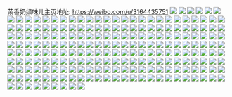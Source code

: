 茉香奶绿味儿主页地址: https://weibo.com/u/3164435751 
![](https://wx4.sinaimg.cn/mw2000/bc9d7527ly1h8vj7e2wfoj22c0340qv8.jpg) 
![](https://wx4.sinaimg.cn/mw2000/bc9d7527ly1h8vj7az7v1j22933044qr.jpg) 
![](https://wx4.sinaimg.cn/mw2000/bc9d7527ly1h8vj78ominj22bq33mnph.jpg) 
![](https://wx4.sinaimg.cn/mw2000/bc9d7527ly1h7ubligmoej22c03407wj.jpg) 
![](https://wx4.sinaimg.cn/mw2000/bc9d7527ly1h7fi2lu58wj22el35s1kz.jpg) 
![](https://wx4.sinaimg.cn/mw2000/bc9d7527ly1h7fi25207kj22c03407wh.jpg) 
![](https://wx4.sinaimg.cn/mw2000/bc9d7527ly1h7fi2cozivj22el35snpd.jpg) 
![](https://wx4.sinaimg.cn/mw2000/bc9d7527ly1h7fi2sw56qj22d83401l3.jpg) 
![](https://wx4.sinaimg.cn/mw2000/bc9d7527ly1h6mkkn22vpj21q52av4az.jpg) 
![](https://wx4.sinaimg.cn/mw2000/bc9d7527ly1h6mkkm73h6j21mu26gal3.jpg) 
![](https://wx4.sinaimg.cn/mw2000/bc9d7527ly1h668yvs4ezj20zo254hdb.jpg) 
![](https://wx4.sinaimg.cn/mw2000/bc9d7527ly1h668yy5d20j22c03407wi.jpg) 
![](https://wx4.sinaimg.cn/mw2000/bc9d7527ly1h668z554m5j22c0340tic.jpg) 
![](https://wx4.sinaimg.cn/mw2000/bc9d7527ly1h668z0gvyqj22c03404qs.jpg) 
![](https://wx4.sinaimg.cn/mw2000/bc9d7527ly1h668yuwk35j21o6288e81.jpg) 
![](https://wx4.sinaimg.cn/mw2000/bc9d7527ly1h668z2ii24j22d2340b2b.jpg) 
![](https://wx4.sinaimg.cn/mw2000/bc9d7527ly1h5v0nnyfjgj223a2sdu0y.jpg) 
![](https://wx4.sinaimg.cn/mw2000/bc9d7527ly1h5v0nlpxupj2217217u0y.jpg) 
![](https://wx4.sinaimg.cn/mw2000/bc9d7527ly1h5mtru0fcij216o1kwe1y.jpg) 
![](https://wx4.sinaimg.cn/mw2000/bc9d7527ly1h5mtsm2blsj228x2zw1kz.jpg) 
![](https://wx4.sinaimg.cn/mw2000/bc9d7527ly1h5mtrjaothj22bx2bxnpf.jpg) 
![](https://wx4.sinaimg.cn/mw2000/bc9d7527ly1h5mtrqu1wrj21sg2dxb29.jpg) 
![](https://wx4.sinaimg.cn/mw2000/bc9d7527ly1h5mtr8wqkpj215d1j5hdt.jpg) 
![](https://wx4.sinaimg.cn/mw2000/bc9d7527ly1h5mtqyogugj21lx258x6q.jpg) 
![](https://wx4.sinaimg.cn/mw2000/bc9d7527ly1h51w4x2uhvj223u2t4hdu.jpg) 
![](https://wx4.sinaimg.cn/mw2000/bc9d7527ly1h51w520pnzj21sc2ds1ky.jpg) 
![](https://wx4.sinaimg.cn/mw2000/bc9d7527ly1h51w53lyf0j21sc2ds1ky.jpg) 
![](https://wx4.sinaimg.cn/mw2000/bc9d7527ly1h4yd30f0lgj21rn2cvhdu.jpg) 
![](https://wx4.sinaimg.cn/mw2000/bc9d7527ly1h4yd2nss0dj21o828b7wi.jpg) 
![](https://wx4.sinaimg.cn/mw2000/bc9d7527ly1h4yd2ew8fxj22c0340e86.jpg) 
![](https://wx4.sinaimg.cn/mw2000/bc9d7527ly1h4yd2sqaqgj22c03404qr.jpg) 
![](https://wx4.sinaimg.cn/mw2000/bc9d7527ly1h4yd2vo1mgj227t2yfqv7.jpg) 
![](https://wx4.sinaimg.cn/mw2000/bc9d7527ly1h4yd2ibamlj21po1pohdt.jpg) 
![](https://wx4.sinaimg.cn/mw2000/bc9d7527ly1h4spv28ai6j21kw1kwqv5.jpg) 
![](https://wx4.sinaimg.cn/mw2000/bc9d7527ly1h4q1ixhkh0j20xc1kaaxz.jpg) 
![](https://wx4.sinaimg.cn/mw2000/bc9d7527ly1h4q1isn3ynj21s135s7wk.jpg) 
![](https://wx4.sinaimg.cn/mw2000/bc9d7527ly1h4q1itnebwj20sg2rb7wh.jpg) 
![](https://wx4.sinaimg.cn/mw2000/bc9d7527ly1h4q1ipsmnoj21s135sx6s.jpg) 
![](https://wx4.sinaimg.cn/mw2000/bc9d7527ly1h4q1iudk32j21jn2qwnpd.jpg) 
![](https://wx4.sinaimg.cn/mw2000/bc9d7527ly1h4q1iwmgdgj21s135su10.jpg) 
![](https://wx4.sinaimg.cn/mw2000/bc9d7527ly1h4q1iziyvqj22pk4tc1l0.jpg) 
![](https://wx4.sinaimg.cn/mw2000/bc9d7527ly1h4q1jhmq78j21s135sb2c.jpg) 
![](https://wx4.sinaimg.cn/mw2000/bc9d7527ly1h4q1j1z6t0j22pk4tcnpf.jpg) 
![](https://wx4.sinaimg.cn/mw2000/bc9d7527ly1h4l9tr2c83j21sc2dse82.jpg) 
![](https://wx4.sinaimg.cn/mw2000/bc9d7527ly1h3zxv5wjnuj22c03407wj.jpg) 
![](https://wx4.sinaimg.cn/mw2000/bc9d7527ly1h3zxv2n6awj224f2twhdu.jpg) 
![](https://wx4.sinaimg.cn/mw2000/bc9d7527ly1h3zxuz9frnj22392scb2a.jpg) 
![](https://wx4.sinaimg.cn/mw2000/bc9d7527ly1h3u607181ij21i12011ky.jpg) 
![](https://wx4.sinaimg.cn/mw2000/bc9d7527ly1h3u607r1wwj20xl18r1kx.jpg) 
![](https://wx4.sinaimg.cn/mw2000/bc9d7527ly1h3duhl6qokj22c0340qv7.jpg) 
![](https://wx4.sinaimg.cn/mw2000/bc9d7527ly1h3duhmpjzsj21y42lne82.jpg) 
![](https://wx4.sinaimg.cn/mw2000/bc9d7527ly1h2yddhozsfj21zv2nvqv6.jpg) 
![](https://wx4.sinaimg.cn/mw2000/bc9d7527ly1h2yddkhawaj221t2qf1kz.jpg) 
![](https://wx4.sinaimg.cn/mw2000/bc9d7527ly1h2yddmozpxj22c0340npf.jpg) 
![](https://wx4.sinaimg.cn/mw2000/bc9d7527ly1h2jt0n3sm7j21pg29xx6p.jpg) 
![](https://wx4.sinaimg.cn/mw2000/bc9d7527ly1h2jt0nm59jj21b61qwe67.jpg) 
![](https://wx4.sinaimg.cn/mw2000/bc9d7527ly1h2jt0lb12sj22bb3337wj.jpg) 
![](https://wx4.sinaimg.cn/mw2000/bc9d7527ly1h2jt0p0j58j21ql2bgb29.jpg) 
![](https://wx4.sinaimg.cn/mw2000/bc9d7527ly1h2hf5gftibj21vu2igu0z.jpg) 
![](https://wx4.sinaimg.cn/mw2000/bc9d7527ly1h2hf5jx0d5j20xc3s4hdu.jpg) 
![](https://wx4.sinaimg.cn/mw2000/bc9d7527ly1h2hf5ipyzpj22602w0qv8.jpg) 
![](https://wx4.sinaimg.cn/mw2000/bc9d7527ly1h2hf94cy46j22c02c0u0y.jpg) 
![](https://wx4.sinaimg.cn/mw2000/bc9d7527ly1h2hf5n8avcj22c02c0kjn.jpg) 
![](https://wx4.sinaimg.cn/mw2000/bc9d7527ly1h22ehux3rcj221i2q0b2c.jpg) 
![](https://wx4.sinaimg.cn/mw2000/bc9d7527ly1h22ehy933aj22c0340npg.jpg) 
![](https://wx4.sinaimg.cn/mw2000/bc9d7527ly1h22ei05z9mj21z72mx7wj.jpg) 
![](https://wx4.sinaimg.cn/mw2000/bc9d7527ly1h1ua0igjm8j226a2wde82.jpg) 
![](https://wx4.sinaimg.cn/mw2000/bc9d7527ly1h1ua0hdq31j22c0340kjo.jpg) 
![](https://wx4.sinaimg.cn/mw2000/bc9d7527ly1h1ua0dpyqyj222h340u0z.jpg) 
![](https://wx4.sinaimg.cn/mw2000/bc9d7527ly1h1ua0k4igrj222y2ryhdu.jpg) 
![](https://wx4.sinaimg.cn/mw2000/bc9d7527ly1h1ua0fqaphj22c033y7wk.jpg) 
![](https://wx4.sinaimg.cn/mw2000/bc9d7527ly1h1ua0ldyh1j222m2rie83.jpg) 
![](https://wx4.sinaimg.cn/mw2000/bc9d7527ly1h1ua0v4bn2j22c02c0npf.jpg) 
![](https://wx4.sinaimg.cn/mw2000/bc9d7527ly1h1e0a5mp32j22512uq4qq.jpg) 
![](https://wx4.sinaimg.cn/mw2000/bc9d7527ly1h1e0a3t727j22c03407wj.jpg) 
![](https://wx4.sinaimg.cn/mw2000/bc9d7527ly1h1e0a4s4dtj224u2ughdu.jpg) 
![](https://wx4.sinaimg.cn/mw2000/bc9d7527ly1h14thpou66j22c0340u0y.jpg) 
![](https://wx4.sinaimg.cn/mw2000/bc9d7527ly1h14thmr2dmj22c03404qu.jpg) 
![](https://wx4.sinaimg.cn/mw2000/bc9d7527ly1h14tidtxjgj22c0340kjo.jpg) 
![](https://wx4.sinaimg.cn/mw2000/bc9d7527ly1h13ssnz5uwj21v62jynpd.jpg) 
![](https://wx4.sinaimg.cn/mw2000/bc9d7527ly1h13sswzlikj221h2py7wi.jpg) 
![](https://wx4.sinaimg.cn/mw2000/bc9d7527ly1h0z1q345hnj22632w4npe.jpg) 
![](https://wx4.sinaimg.cn/mw2000/bc9d7527ly1h0z1q0h30sj21v32hgb2a.jpg) 
![](https://wx4.sinaimg.cn/mw2000/bc9d7527ly1h0z1pr2437j229e30jkjm.jpg) 
![](https://wx4.sinaimg.cn/mw2000/bc9d7527ly1h0z1pvupbjj21yf2lwnpe.jpg) 
![](https://wx4.sinaimg.cn/mw2000/bc9d7527ly1h0z1ptvqdej21z12mqb2b.jpg) 
![](https://wx4.sinaimg.cn/mw2000/bc9d7527ly1h0z1pyja05j220l2ot7wj.jpg) 
![](https://wx4.sinaimg.cn/mw2000/bc9d7527ly1h0tifn0ko8j21w02iob2a.jpg) 
![](https://wx4.sinaimg.cn/mw2000/bc9d7527ly1h0tifl56atj21w02ionpe.jpg) 
![](https://wx4.sinaimg.cn/mw2000/bc9d7527ly1h0tiftkd1gj22io1w0npe.jpg) 
![](https://wx4.sinaimg.cn/mw2000/bc9d7527ly1h0tifqo178j21w02io7wi.jpg) 
![](https://wx4.sinaimg.cn/mw2000/bc9d7527ly1h055ilgtzvj21qx33mx6r.jpg) 
![](https://wx4.sinaimg.cn/mw2000/bc9d7527ly1h055irayqvj23402c07wj.jpg) 
![](https://wx4.sinaimg.cn/mw2000/bc9d7527ly1gzuumrhxylj21zw2nvqv7.jpg) 
![](https://wx4.sinaimg.cn/mw2000/bc9d7527ly1gzuumyilmej21yo2y01l0.jpg) 
![](https://wx4.sinaimg.cn/mw2000/bc9d7527ly1gzuumsp8hjj22c0340npf.jpg) 
![](https://wx4.sinaimg.cn/mw2000/bc9d7527ly1gzuumug7q3j22c03404qq.jpg) 
![](https://wx4.sinaimg.cn/mw2000/bc9d7527ly1gzuump1wxuj22bz33zqv7.jpg) 
![](https://wx4.sinaimg.cn/mw2000/bc9d7527ly1gznfh3q2jtj21w02ioe82.jpg) 
![](https://wx4.sinaimg.cn/mw2000/bc9d7527ly1gznfhlx4jnj22202qo4qr.jpg) 
![](https://wx4.sinaimg.cn/mw2000/bc9d7527ly1gznfh8l3kij21w02iox6q.jpg) 
![](https://wx4.sinaimg.cn/mw2000/bc9d7527ly1gznfh05bcfj21w02io7wj.jpg) 
![](https://wx4.sinaimg.cn/mw2000/bc9d7527ly1gznfhv86svj21w02iox6q.jpg) 
![](https://wx4.sinaimg.cn/mw2000/bc9d7527ly1gyuxm9p1rbj224u2ugu0y.jpg) 
![](https://wx4.sinaimg.cn/mw2000/bc9d7527ly1gyuxmb8iyuj21o02801ky.jpg) 
![](https://wx4.sinaimg.cn/mw2000/bc9d7527ly1gyuxm7uszlj226c2wg7wi.jpg) 
![](https://wx4.sinaimg.cn/mw2000/bc9d7527ly1gyuxm6y59oj22802yo4qr.jpg) 
![](https://wx4.sinaimg.cn/mw2000/bc9d7527ly1gyh356gq8aj21ir280npe.jpg) 
![](https://wx4.sinaimg.cn/mw2000/bc9d7527ly1gyh354od7vj215o1qj1j8.jpg) 
![](https://wx4.sinaimg.cn/mw2000/bc9d7527ly1gyh35a01mnj21te2f7b2a.jpg) 
![](https://wx4.sinaimg.cn/mw2000/bc9d7527ly1gyh35b9ivij21v52hjqv5.jpg) 
![](https://wx4.sinaimg.cn/mw2000/bc9d7527ly1gyh35eq3nrj22762xkkjm.jpg) 
![](https://wx4.sinaimg.cn/mw2000/bc9d7527ly1gyh35jk5gfj21nj27du0x.jpg) 
![](https://wx4.sinaimg.cn/mw2000/bc9d7527ly1gyh358fjblj22am2peb2a.jpg) 
![](https://wx4.sinaimg.cn/mw2000/bc9d7527ly1gyh370awebj224u2us1ky.jpg) 
![](https://wx4.sinaimg.cn/mw2000/bc9d7527ly1gxfneatdokj20rt14lqgb.jpg) 
![](https://wx4.sinaimg.cn/mw2000/bc9d7527ly1gxbdcscvzij22c0340qv8.jpg) 
![](https://wx4.sinaimg.cn/mw2000/bc9d7527ly1gxbdd8v6jdj21o02804qq.jpg) 
![](https://wx4.sinaimg.cn/mw2000/bc9d7527ly1gxbdcy71cnj22c0340kjp.jpg) 
![](https://wx4.sinaimg.cn/mw2000/bc9d7527ly1gxbdcqus80j22c0340kjq.jpg) 
![](https://wx4.sinaimg.cn/mw2000/bc9d7527ly1gxbdd9uju6j21r91r9kjl.jpg) 
![](https://wx4.sinaimg.cn/mw2000/bc9d7527ly1gxbdck5uv1j21ub2gfqv7.jpg) 
![](https://wx4.sinaimg.cn/mw2000/bc9d7527ly1gxbdcozhrij22c0340nph.jpg) 
![](https://wx4.sinaimg.cn/mw2000/bc9d7527ly1gxbdd43g4nj22c0340x6q.jpg) 
![](https://wx4.sinaimg.cn/mw2000/bc9d7527ly1gxbdctsxrdj21hx1zx4qq.jpg) 
![](https://wx4.sinaimg.cn/mw2000/bc9d7527ly1gxbdcffrj5j21ut2h34qr.jpg) 
![](https://wx4.sinaimg.cn/mw2000/bc9d7527ly1gxbdd0vbpuj22c0340x6r.jpg) 
![](https://wx4.sinaimg.cn/mw2000/bc9d7527ly1gxbdfm62hvj22c02c0x6q.jpg) 
![](https://wx4.sinaimg.cn/mw2000/bc9d7527ly1gxbdd6jrqxj22c0340kjn.jpg) 
![](https://wx4.sinaimg.cn/mw2000/bc9d7527ly1gxbdfn9dy1j21971o91kx.jpg) 
![](https://wx4.sinaimg.cn/mw2000/bc9d7527ly1gxbdj1o5cuj22801o0b2a.jpg) 
![](https://wx4.sinaimg.cn/mw2000/bc9d7527ly1gwv1ntxyzpj21401hctiw.jpg) 
![](https://wx4.sinaimg.cn/mw2000/bc9d7527ly1gwv1nufne1j21401hcn9m.jpg) 
![](https://wx4.sinaimg.cn/mw2000/bc9d7527ly1gwv1nvkgrkj21sc2dsqv5.jpg) 
![](https://wx4.sinaimg.cn/mw2000/bc9d7527ly1gwlw2x8rhyj222z2rzqv7.jpg) 
![](https://wx4.sinaimg.cn/mw2000/bc9d7527ly1gwlw2mdyaoj22c03407wl.jpg) 
![](https://wx4.sinaimg.cn/mw2000/bc9d7527ly1gwlw31u9ysj22c03401l1.jpg) 
![](https://wx4.sinaimg.cn/mw2000/bc9d7527ly1gwlw3a9tfbj21j921okjl.jpg) 
![](https://wx4.sinaimg.cn/mw2000/bc9d7527ly1gwlw3541e7j21fd1xxhdt.jpg) 
![](https://wx4.sinaimg.cn/mw2000/bc9d7527ly1gwlw33doxkj21mz26jkjl.jpg) 
![](https://wx4.sinaimg.cn/mw2000/003s9Eijly1gvqjewyju4j615o2rhu0x02.jpg) 
![](https://wx4.sinaimg.cn/mw2000/003s9Eijly1gvqjf07fzqj62c0340b2c02.jpg) 
![](https://wx4.sinaimg.cn/mw2000/003s9Eijly1gvqjeutqeqj61y32lhqv502.jpg) 
![](https://wx4.sinaimg.cn/mw2000/003s9Eijly1guxskvgribj61o628akjl02.jpg) 
![](https://wx4.sinaimg.cn/mw2000/bc9d7527ly1guxskptkigj21kw35snpf.jpg) 
![](https://wx4.sinaimg.cn/mw2000/003s9Eijly1guxskrnp6pj62c02c0u0x02.jpg) 
![](https://wx4.sinaimg.cn/mw2000/003s9Eijly1guxskw5k0zj61401hcqfq02.jpg) 
![](https://wx4.sinaimg.cn/mw2000/003s9Eijly1guxsktbk2rj62c02c0qv502.jpg) 
![](https://wx4.sinaimg.cn/mw2000/003s9Eijly1guxslb2j5ej62c03401kz02.jpg) 
![](https://wx4.sinaimg.cn/mw2000/003s9Eijly1guxsl19borj61we2j7e8202.jpg) 
![](https://wx4.sinaimg.cn/mw2000/003s9Eijly1guxsl0ec27j61401hctsm02.jpg) 
![](https://wx4.sinaimg.cn/mw2000/003s9Eijly1guxskygoo2j62c02c01ky02.jpg) 
![](https://wx4.sinaimg.cn/mw2000/003s9Eijly1gusqx5bu34j61yl2m4hdu02.jpg) 
![](https://wx4.sinaimg.cn/mw2000/003s9Eijly1gusqx6oihuj60xc2sz7wh02.jpg) 
![](https://wx4.sinaimg.cn/mw2000/003s9Eijly1gusqx0v9o0j615o1qi4qp02.jpg) 
![](https://wx4.sinaimg.cn/mw2000/003s9Eijly1guoo9owqp9j625z2vze8402.jpg) 
![](https://wx4.sinaimg.cn/mw2000/003s9Eijly1guoo9m33kbj62c0340nph02.jpg) 
![](https://wx4.sinaimg.cn/mw2000/003s9Eijly1guoo9s4awoj628v2zu7wk02.jpg) 
![](https://wx4.sinaimg.cn/mw2000/bc9d7527ly1gu5ylbfjqnj22c0340x6q.jpg) 
![](https://wx4.sinaimg.cn/mw2000/bc9d7527ly1gu5ykkgfxij21a21pf4qd.jpg) 
![](https://wx4.sinaimg.cn/mw2000/bc9d7527ly1gu5yk6z7goj227x2yknpe.jpg) 
![](https://wx4.sinaimg.cn/mw2000/bc9d7527ly1gu5ykytsf9j228f2z8b2b.jpg) 
![](https://wx4.sinaimg.cn/mw2000/bc9d7527ly1gu5ykve3gej22c02c0kjp.jpg) 
![](https://wx4.sinaimg.cn/mw2000/bc9d7527ly1gu5ykh8702j21w02io7wj.jpg) 
![](https://wx4.sinaimg.cn/mw2000/bc9d7527ly1gu5yk9nhy2j20uk4izhdu.jpg) 
![](https://wx4.sinaimg.cn/mw2000/bc9d7527ly1gu5yl46zqaj22c03407wj.jpg) 
![](https://wx4.sinaimg.cn/mw2000/bc9d7527ly1gu5yl0tt6wj220h2onb2a.jpg) 
![](https://wx4.sinaimg.cn/mw2000/bc9d7527ly1gu5yldh4dhj22c02c04qr.jpg) 
![](https://wx4.sinaimg.cn/mw2000/bc9d7527ly1gu5ym2dh1fj23402c0b2b.jpg) 
![](https://wx4.sinaimg.cn/mw2000/bc9d7527ly1gu5ym4wtaoj22c02c0x6p.jpg) 
![](https://wx4.sinaimg.cn/mw2000/bc9d7527ly1gtsfn5eojaj21o02807wi.jpg) 
![](https://wx4.sinaimg.cn/mw2000/bc9d7527ly1gtsfn7htauj21o0280u0x.jpg) 
![](https://wx4.sinaimg.cn/mw2000/bc9d7527ly1gthu9x2edfj21w02inb2b.jpg) 
![](https://wx4.sinaimg.cn/mw2000/bc9d7527ly1gthuadq0f9j21w02inu0y.jpg) 
![](https://wx4.sinaimg.cn/mw2000/bc9d7527ly1gthu9p3ltxj21w02inb2a.jpg) 
![](https://wx4.sinaimg.cn/mw2000/bc9d7527ly1gthua01p2gj21w02inhdu.jpg) 
![](https://wx4.sinaimg.cn/mw2000/bc9d7527ly1gthuaizy8rj21w02innpe.jpg) 
![](https://wx4.sinaimg.cn/mw2000/bc9d7527ly1gthua6kopzj21w02innpf.jpg) 
![](https://wx4.sinaimg.cn/mw2000/bc9d7527ly1gsy8upjhcej22c0340u0y.jpg) 
![](https://wx4.sinaimg.cn/mw2000/bc9d7527ly1gsy8usnsydj225t2vrhdt.jpg) 
![](https://wx4.sinaimg.cn/mw2000/bc9d7527ly1gsy8url0ohj22c0340u0y.jpg) 
![](https://wx4.sinaimg.cn/mw2000/bc9d7527ly1gsy8uv59dgj22c0340x6q.jpg) 
![](https://wx4.sinaimg.cn/mw2000/bc9d7527ly1gslfjvxui8j22c0340kjn.jpg) 
![](https://wx4.sinaimg.cn/mw2000/bc9d7527ly1gslfjo95rzj22c0340e84.jpg) 
![](https://wx4.sinaimg.cn/mw2000/bc9d7527ly1gse9nayv15j20rt335u0x.jpg) 
![](https://wx4.sinaimg.cn/mw2000/bc9d7527ly1gse9mkpewxj22c02c0npe.jpg) 
![](https://wx4.sinaimg.cn/mw2000/bc9d7527ly1gse9mmj4j4j21o02804qs.jpg) 
![](https://wx4.sinaimg.cn/mw2000/bc9d7527ly1gse9mnxe4yj22c02c04qb.jpg) 
![](https://wx4.sinaimg.cn/mw2000/bc9d7527ly1gse9mjbdowj22c0340hdv.jpg) 
![](https://wx4.sinaimg.cn/mw2000/bc9d7527ly1gse9mfxbl6j22c02c0hdt.jpg) 
![](https://wx4.sinaimg.cn/mw2000/bc9d7527ly1gri8npwv5hj21o0280u10.jpg) 
![](https://wx4.sinaimg.cn/mw2000/bc9d7527ly1gri8nrxtptj21o0280b2c.jpg) 
![](https://wx4.sinaimg.cn/mw2000/bc9d7527ly1gri8nngceoj20v815o1kz.jpg) 
![](https://wx4.sinaimg.cn/mw2000/bc9d7527ly1gri8nu4ngxj22152pj7wj.jpg) 
![](https://wx4.sinaimg.cn/mw2000/bc9d7527ly1greu3zwt64j22c03404qr.jpg) 
![](https://wx4.sinaimg.cn/mw2000/bc9d7527ly1greu3xpa6lj22c0340npd.jpg) 
![](https://wx4.sinaimg.cn/mw2000/bc9d7527ly1gqym9y0wulj21o0280u0x.jpg) 
![](https://wx4.sinaimg.cn/mw2000/bc9d7527ly1gqym9wlyudj21o0280b2a.jpg) 
![](https://wx4.sinaimg.cn/mw2000/bc9d7527ly1gqx5i2yd6lj21oz29b1ky.jpg) 
![](https://wx4.sinaimg.cn/mw2000/bc9d7527ly1gqx5i0vaeuj20rt2237wh.jpg) 
![](https://wx4.sinaimg.cn/mw2000/bc9d7527ly1gqx5i0197xj21w02in4qv.jpg) 
![](https://wx4.sinaimg.cn/mw2000/bc9d7527ly1gqx5i1zccej21w02inu0y.jpg) 
![](https://wx4.sinaimg.cn/mw2000/bc9d7527ly1gqx5i3lwmrj22c02c0u0x.jpg) 
![](https://wx4.sinaimg.cn/mw2000/bc9d7527ly1gq1kawt3nzj21w01w04qp.jpg) 
![](https://wx4.sinaimg.cn/mw2000/bc9d7527ly1gq1kb1emh2j21w01w07wj.jpg) 
![](https://wx4.sinaimg.cn/mw2000/bc9d7527ly1gq1kb8ul20j21w01w0kjn.jpg) 
![](https://wx4.sinaimg.cn/mw2000/bc9d7527ly1gq1kbaffofj21w01w04qr.jpg) 
![](https://wx4.sinaimg.cn/mw2000/bc9d7527ly1gpysqgjw24j21ik1v4kjo.jpg) 
![](https://wx4.sinaimg.cn/mw2000/bc9d7527ly1gpysqbm3rsj21c21six6s.jpg) 
![](https://wx4.sinaimg.cn/mw2000/bc9d7527ly1gpysqecfwqj21lf1yu1l2.jpg) 
![](https://wx4.sinaimg.cn/mw2000/bc9d7527ly1gpysq5n8erj21o024inpd.jpg) 
![](https://wx4.sinaimg.cn/mw2000/bc9d7527ly1gpysq7vqynj21nv24mkjl.jpg) 
![](https://wx4.sinaimg.cn/mw2000/bc9d7527ly1gpmvn0a5x5j21o02801l0.jpg) 
![](https://wx4.sinaimg.cn/mw2000/bc9d7527ly1gpmvmpjr3kj21o02807wk.jpg) 
![](https://wx4.sinaimg.cn/mw2000/bc9d7527ly1gppznx644cj20rt1ot7jn.jpg) 
